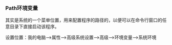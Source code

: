 ### Path环境变量

其实是系统的一个菜单位置，用来配置程序的路径的，以便可以在命令行窗口的任意目录下直接启动该程序。

设置位置：我的电脑-->属性-->高级系统设置-->高级-->环境变量-->系统环境